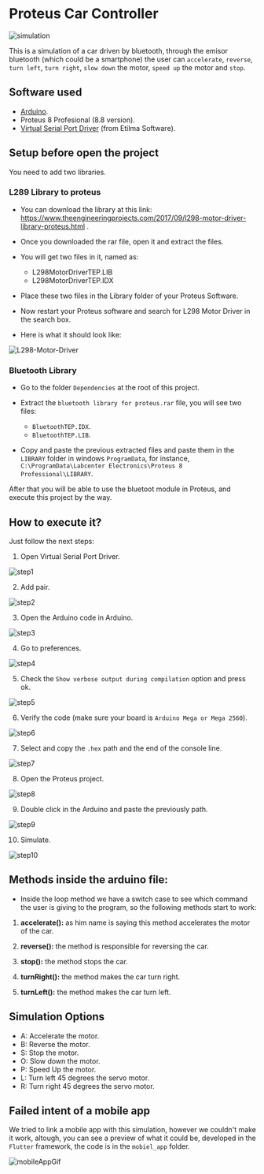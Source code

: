 # Proteus Car Controller

![simulation](assets/simulation.gif)

This is a simulation of a car driven by bluetooth, through the emisor bluetooth (which could be a smartphone) the user can `accelerate`, `reverse`, `turn left`, `turn right`, `slow down` the motor, `speed up` the motor and `stop`.

## Software used

- [Arduino](arduino.cc).
- Proteus 8 Profesional (8.8 version).
- [Virtual Serial Port Driver](https://www.eltima.com/vspd-post-download.html) (from Etilma Software).

## Setup before open the project

You need to add two libraries.

### L289 Library to proteus

- You can download the library at this link: https://www.theengineeringprojects.com/2017/09/l298-motor-driver-library-proteus.html .

- Once you downloaded the rar file, open it and extract the files.
- You will get two files in it, named as:
    
    - L298MotorDriverTEP.LIB
    - L298MotorDriverTEP.IDX

- Place these two files in the Library folder of your Proteus Software.

- Now restart your Proteus software and search for L298 Motor Driver in the search box.

- Here is what it should look like:


![L298-Motor-Driver](assets/L298-Motor-Driver.jpg)

### Bluetooth Library

- Go to the folder `Dependencies` at the root of this project.

- Extract the `bluetooth library for proteus.rar` file, you will see two files:

    - `BluetoothTEP.IDX`.
    - `BluetoothTEP.LIB`.

- Copy and paste the previous extracted files and paste them in the `LIBRARY` folder in windows `ProgramData`, for instance, `C:\ProgramData\Labcenter Electronics\Proteus 8 Professional\LIBRARY`.

After that you will be able to use the bluetoot module in Proteus, and execute this project by the way.

## How to execute it?

Just follow the next steps:

1. Open Virtual Serial Port Driver.

![step1](assets/step1.png)

2. Add pair.

![step2](assets/step2.jpg)

3. Open the Arduino code in Arduino.

![step3](assets/step3.png)

4. Go to preferences.

![step4](assets/step4.png)

5. Check the `Show verbose output during compilation` option and press ok.

![step5](assets/step5.jpg)

6. Verify the code (make sure your board is `Arduino Mega or Mega 2560`).

![step6](assets/step6.png)

7. Select and copy the `.hex` path and the end of the console line.

![step7](assets/step7.png)

8. Open the Proteus project.

![step8](assets/step8.png)

9. Double click in the Arduino and paste the previously path.

![step9](assets/step9.jpg)

10. Simulate.

![step10](assets/step10.png)


## Methods inside the arduino file:

- Inside the loop method we have a switch case to see which command the user is giving to the program, so the following methods start to work:

1. **accelerate():** as him name is saying this method accelerates the motor of the car.

2. **reverse():** the method is responsible for reversing the car.

3. **stop():** the method stops the car.

4. **turnRight():** the method makes the car turn right.

5. **turnLeft():** the method makes the car turn left.

## Simulation Options

- A: Accelerate the motor.
- B: Reverse the motor.
- S: Stop the motor.
- O: Slow down the motor.
- P: Speed Up the motor.
- L: Turn left 45 degrees the servo motor.
- R: Turn right 45 degrees the servo motor.


## Failed intent of a mobile app

We tried to link a mobile app with this simulation, however we couldn't make it work, altough, you can see a preview of what it could be, developed in the `Flutter` framework, the code is in the `mobiel_app` folder.

![mobileAppGif](assets/mobileApp.gif)
